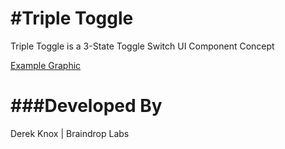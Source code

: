 #Triple Toggle
============

Triple Toggle is a 3-State Toggle Switch UI Component Concept

[Example Graphic](_assets/images/triple-toggle-example.png)

###Developed By
============

Derek Knox | Braindrop Labs

